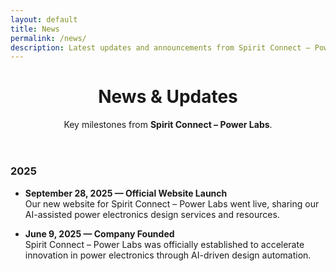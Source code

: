 ```yaml
---
layout: default
title: News
permalink: /news/
description: Latest updates and announcements from Spirit Connect – Power Labs.
---
```


<header class="hero">
  <div class="bg"></div>
  <div class="container">
    <h1>News & Updates</h1>
    <p class="lead">
      Key milestones from <strong>Spirit Connect – Power Labs</strong>.
    </p>
  </div>
</header>

<section class="section">
  <div class="container">

### 2025

- **September 28, 2025 — Official Website Launch**  
  Our new website for Spirit Connect – Power Labs went live, sharing our AI-assisted power electronics design services and resources.

- **June 9, 2025 — Company Founded**  
  Spirit Connect – Power Labs was officially established to accelerate innovation in power electronics through AI-driven design automation.

  </div>
</section>
